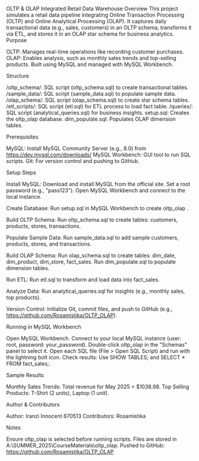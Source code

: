 OLTP & OLAP Integrated Retail Data Warehouse
Overview
This project simulates a retail data pipeline integrating Online Transaction Processing (OLTP) and Online Analytical Processing (OLAP). It captures daily transactional data (e.g., sales, customers) in an OLTP schema, transforms it via ETL, and stores it in an OLAP star schema for business analytics.
Purpose

OLTP: Manages real-time operations like recording customer purchases.
OLAP: Enables analysis, such as monthly sales trends and top-selling products.
Built using MySQL and managed with MySQL Workbench.

Structure

/oltp_schema/: SQL script (oltp_schema.sql) to create transactional tables.
/sample_data/: SQL script (sample_data.sql) to populate sample data.
/olap_schema/: SQL script (olap_schema.sql) to create star schema tables.
/etl_scripts/: SQL script (etl.sql) for ETL process to load fact table.
/queries/: SQL script (analytical_queries.sql) for business insights.
setup.sql: Creates the oltp_olap database.
dim_populate.sql: Populates OLAP dimension tables.

Prerequisites

MySQL: Install MySQL Community Server (e.g., 8.0) from https://dev.mysql.com/downloads/
MySQL Workbench: GUI tool to run SQL scripts.
Git: For version control and pushing to GitHub.

Setup Steps

Install MySQL:
Download and install MySQL from the official site.
Set a root password (e.g., "pass123").
Open MySQL Workbench and connect to the local instance.


Create Database:
Run setup.sql in MySQL Workbench to create oltp_olap .


Build OLTP Schema:
Run oltp_schema.sql to create tables: customers, products, stores, transactions.


Populate Sample Data:
Run sample_data.sql to add sample customers, products, stores, and transactions.


Build OLAP Schema:
Run olap_schema.sql to create tables: dim_date, dim_product, dim_store, fact_sales.
Run dim_populate.sql to populate dimension tables.


Run ETL:
Run etl.sql to transform and load data into fact_sales.


Analyze Data:
Run analytical_queries.sql for insights (e.g., monthly sales, top products).


Version Control:
Initialize Git, commit files, and push to GitHub (e.g., https://github.com/Rosamistika/OLTP_OLAP).



Running in MySQL Workbench

Open MySQL Workbench.
Connect to your local MySQL instance (user: root, password: your_password).
Double-click oltp_olap  in the "Schemas" panel to select it.
Open each SQL file (File > Open SQL Script) and run with the lightning bolt icon.
Check results: Use SHOW TABLES; and SELECT * FROM fact_sales;.

Sample Results

Monthly Sales Trends: Total revenue for May 2025 = $1038.98.
Top Selling Products: T-Shirt (2 units), Laptop (1 unit).

Author & Contributors

Author: Iranzi Innocent 670513
Contributors:  Rosamistika

Notes

Ensure oltp_olap is selected before running scripts.
Files are stored in A:\SUMMER_2025\CourseMaterials\oltp_olap.
Pushed to GitHub: https://github.com/Rosamistika/OLTP_OLAP

